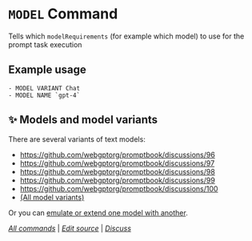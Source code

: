 <!--⚠️ WARNING: This code has been generated so that any manual changes will be overwritten-->

# `MODEL` Command

Tells which `modelRequirements` (for example which model) to use for the prompt task execution

## Example usage

```
- MODEL VARIANT Chat
- MODEL NAME `gpt-4`
```

## ✨ Models and model variants

There are several variants of text models:

-   https://github.com/webgptorg/promptbook/discussions/96
-   https://github.com/webgptorg/promptbook/discussions/97
-   https://github.com/webgptorg/promptbook/discussions/98
-   https://github.com/webgptorg/promptbook/discussions/99
-   https://github.com/webgptorg/promptbook/discussions/100
-   [(All model variants)](https://github.com/webgptorg/promptbook/discussions?discussions_q=label%3A%22Model+variant%22)

Or you can [emulate or extend one model with another](https://github.com/webgptorg/promptbook/discussions/95).

<!---->

_[All commands](../README.md)_ | _[Edit source](https://github.com/webgptorg/promptbook/discussions/67)_ | _[Discuss](https://github.com/webgptorg/promptbook/discussions/67)_
